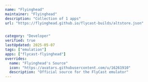 ```yaml
---
name: "Flyinghead"
maintainer: "Flyinghead"
description: "Collection of 1 apps"
url: "https://flyinghead.github.io/flycast-builds/altstore.json"


category: "Developer"
verified: true
lastUpdated: 2025-05-07
tags: ["emulation"]
apps: ["flycast-flyinghead"]
overrides:
  name: "Flyinghead's Source"
  icon: "https://avatars.githubusercontent.com/u/16261910"
  description: "Official source for the FlyCast emulator"
---
```

